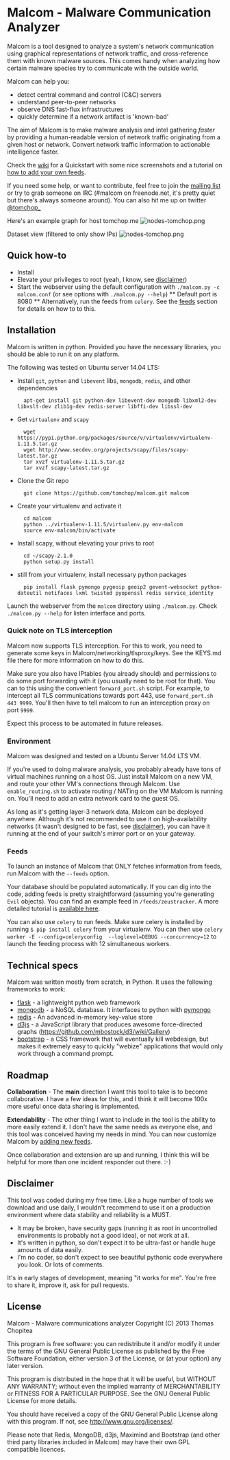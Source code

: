 # Malcom - Malware Communication Analyzer

Malcom is a tool designed to analyze a system's network communication using graphical representations of network traffic, and cross-reference them with known malware sources. This comes handy when analyzing how certain malware species try to communicate with the outside world.

Malcom can help you: 

* detect central command and control (C&C) servers
* understand peer-to-peer networks
* observe DNS fast-flux infrastructures
* quickly determine if a network artifact is 'known-bad'

The aim of Malcom is to make malware analysis and intel gathering *faster* by providing a human-readable version of network traffic originating from a given host or network. Convert network traffic information to actionable intelligence faster.

Check the [wiki](https://github.com/tomchop/malcom/wiki) for a Quickstart with some nice screenshots and a tutorial on [how to add your own feeds](https://github.com/tomchop/malcom/wiki/Adding-feeds-to-Malcom).

If you need some help, or want to contribute, feel free to join the [mailing list](https://groups.google.com/forum/#!forum/malcom-users) or try to grab someone on IRC (#malcom on freenode.net, it's pretty quiet but there's always someone around). You can also hit me up on twitter [@tomchop_](https://twitter.com/tomchop_)

Here's an example graph for host tomchop.me
![nodes-tomchop.png](http://direct.tomchop.me/malcom/nodes-tomchop.png)

Dataset view (filtered to only show IPs)
![nodes-tomchop.png](http://direct.tomchop.me/malcom/dataset-view.png)


## Quick how-to

* Install
* Elevate your privileges to root (yeah, I know, see [disclaimer](/README.md#Disclaimer))
* Start the webserver using the default configuration with `./malcom.py -c malcom.conf` (or see options with `./malcom.py --help`)
** Default port is 8080
** Alternatively, run the feeds from `celery`. See the [feeds](/README.md#Feeds) section for details on how to to this. 

## Installation

Malcom is written in python. Provided you have the necessary libraries, you should be able to run it on any platform.

The following was tested on Ubuntu server 14.04 LTS:

* Install `git`, `python` and `libevent` libs, `mongodb`, `redis`, and other dependencies

        apt-get install git python-dev libevent-dev mongodb libxml2-dev libxslt-dev zlib1g-dev redis-server libffi-dev libssl-dev

* Get `virtualenv` and `scapy`

        wget https://pypi.python.org/packages/source/v/virtualenv/virtualenv-1.11.5.tar.gz
        wget http://www.secdev.org/projects/scapy/files/scapy-latest.tar.gz
        tar xvzf virtualenv-1.11.5.tar.gz
        tar xvzf scapy-latest.tar.gz

* Clone the Git repo

        git clone https://github.com/tomchop/malcom.git malcom

* Create your virtualenv and activate it

        cd malcom
        python ../virtualenv-1.11.5/virtualenv.py env-malcom
        source env-malcom/bin/activate

* Install scapy, without elevating your privs to root

        cd ~/scapy-2.1.0
        python setup.py install

* still from your virtualenv, install necessary python packages

        pip install flask pymongo pygeoip geoip2 gevent-websocket python-dateutil netifaces lxml twisted pyopenssl redis service_identity

Launch the webserver from the `malcom` directory using `./malcom.py`. Check `./malcom.py --help` for listen interface and ports.

### Quick note on TLS interception

Malcom now supports TLS interception. For this to work, you need to generate some keys in Malcom/networking/tlsproxy/keys. See the KEYS.md file there for more information on how to do this. 

Make sure you also have IPtables (you already should) and permissions to do some port forwarding with it (you usually need to be root for that).
You can to this using the convenient `forward_port.sh` script. For example, to intercept all TLS communications towards port 443, use `forward_port.sh 443 9999`. You'll then have to tell malcom to run an interception proxy on port `9999`.

Expect this process to be automated in future releases.

### Environment

Malcom was designed and tested on a Ubuntu Server 14.04 LTS VM.

If you're used to doing malware analysis, you probably already have tons of virtual machines running on a host OS. Just install Malcom on a new VM, and route your other VM's connections through Malcom. Use `enable_routing.sh` to activate routing / NATing on the VM Malcom is running on. You'll need to add an extra network card to the guest OS.

As long as it's getting layer-3 network data, Malcom can be deployed anywhere. Although it's not recommended to use it on high-availability networks (it wasn't designed to be fast, see [disclaimer](/README.md#Disclaimer)), you can have it running at the end of your switch's mirror port or on your gateway.

### Feeds

To launch an instance of Malcom that ONLY fetches information from feeds, run Malcom with the `--feeds` option.

Your database should be populated automatically. If you can dig into the code, adding feeds is pretty straightforward (assuming you're generating `Evil` objects). You can find an example feed in `/feeds/zeustracker`. A more detailed tutorial is [available here](https://github.com/tomchop/malcom/wiki/Adding-feeds-to-Malcom).

You can also use `celery` to run feeds. Make sure celery is installed by running `$ pip install celery` from your virtualenv. You can then use `celery worker -E --config=celeryconfig  --loglevel=DEBUG --concurrency=12` to launch the feeding process with 12 simultaneous workers.

## Technical specs

Malcom was written mostly from scratch, in Python. It uses the following frameworks to work: 

* [flask](http://flask.pocoo.org/) - a lightweight python web framework
* [mongodb](http://www.mongodb.org/) - a NoSQL database. It interfaces to python with [pymongo](http://api.mongodb.org/python/current/)
* [redis](redis.io) - An advanced in-memory key-value store
* [d3js](http://d3js.org/) - a JavaScript library that produces awesome force-directed graphs (https://github.com/mbostock/d3/wiki/Gallery)
* [bootstrap](http://twitter.github.io/bootstrap/) - a CSS framework that will eventually kill webdesign, but makes it extremely easy to quickly "webize" applications that would only work through a command prompt.

## Roadmap

**Collaboration** - The **main** direction I want this tool to take is to become collaborative. I have a few ideas for this, and I think it will become 100x more useful once data sharing is implemented.

**Extendability** - The other thing I want to include in the tool is the ability to more easily extend it. I don't have the same needs as everyone else, and this tool was conceived having my needs in mind. You can now customize Malcom by [adding new feeds](https://github.com/tomchop/malcom/wiki/Adding-feeds-to-Malcom).

Once collaboration and extension are up and running, I think this will be helpful for more than one incident responder out there. :-)

## Disclaimer

This tool was coded during my free time. Like a huge number of tools we download and use daily, I wouldn't recommend to use it on a production environment where data stability and reliability is a MUST.

* It may be broken, have security gaps (running it as root in uncontrolled environments is probably not a good idea), or not work at all. 
* It's written in python, so don't expect it to be ultra-fast or handle huge amounts of data easily. 
* I'm no coder, so don't expect to see beautiful pythonic code everywhere you look. Or lots of comments.

It's in early stages of development, meaning "it works for me". You're free to share it, improve it, ask for pull requests.

## License

Malcom - Malware communications analyzer
Copyright (C) 2013 Thomas Chopitea

This program is free software: you can redistribute it and/or modify
it under the terms of the GNU General Public License as published by
the Free Software Foundation, either version 3 of the License, or
(at your option) any later version.

This program is distributed in the hope that it will be useful,
but WITHOUT ANY WARRANTY; without even the implied warranty of
MERCHANTABILITY or FITNESS FOR A PARTICULAR PURPOSE.  See the
GNU General Public License for more details.

You should have received a copy of the GNU General Public License
along with this program.  If not, see <http://www.gnu.org/licenses/>.

Please note that Redis, MongoDB, d3js, Maximind and Bootstrap (and other third party libraries included in Malcom) may have their own GPL compatible licences.
